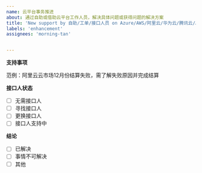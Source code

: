```yaml
---
name: 云平台事务推进
about: 通过自助或借助云平台工作人员，解决具体问题或获得问题的解决方案
title: 'New support by 自助/工单/接口人员 on Azure/AWS/阿里云/华为云/腾讯云/AlibabaCloud/HUAWEICLOUD'
labels: 'enhancement'
assignees: 'morning-tan'


---
```



**支持事项**

范例：阿里云云市场12月份结算失败，需了解失败原因并完成结算

**接口人状态**

- [ ] 无需接口人
- [ ] 寻找接口人
- [ ] 更换接口人
- [ ] 接口人支持中

**结论**

- [ ] 已解决
- [ ] 事情不可解决
- [ ] 其他
